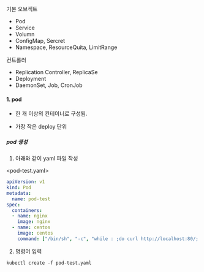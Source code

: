 기본 오브젝트 

- Pod 
- Service
- Volumn
- ConfigMap, Sercret
- Namespace, ResourceQuita, LimitRange



컨트롤러 

-  Replication Controller, ReplicaSe 
-  Deployment 
-  DaemonSet, Job, CronJob 



#### 1. pod

- 한 개 이상의 컨테이너로 구성됨. 

- 가장 작은 deploy  단위 

  

##### pod 생성 

1. 아래와 같이 yaml 파일 작성 

<pod-test.yaml>

```yaml
apiVersion: v1
kind: Pod
metadata:
  name: pod-test
spec:
  containers:
  - name: nginx
    image: nginx
  - name: centos
    image: centos
    command: ["/bin/sh", "-c", "while : ;do curl http://localhost:80/; sleep 3; done"]
```



2. 명령어 입력 

```
kubectl create -f pod-test.yaml 
```







